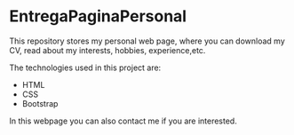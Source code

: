 # EntregaPaginaPersonal
<p>This repository stores my personal web page, where you can download my CV, read about my interests, hobbies, experience,etc. </p>

The technologies used in this project are:
<ul>
  <li>HTML</li>
  <li>CSS</li>
  <li>Bootstrap</li>
</ul>

In this webpage you can also contact me if you are interested.
  
